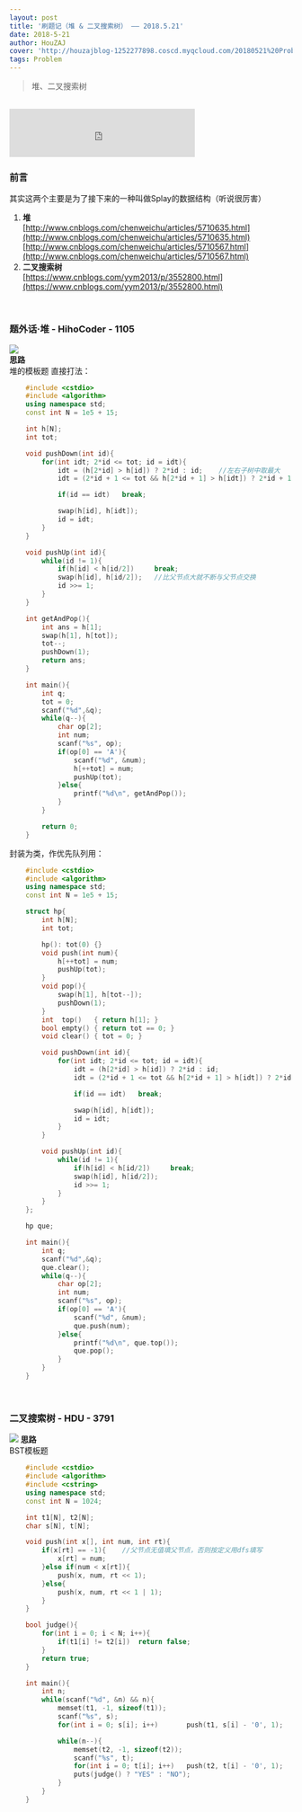 ```yaml
---
layout: post
title: '刷题记（堆 & 二叉搜索树） —— 2018.5.21'
date: 2018-5-21
author: HouZAJ
cover: 'http://houzajblog-1252277898.coscd.myqcloud.com/20180521%20Problem0521/20180521-01.png'
tags: Problem
---
```


> 堆、二叉搜索树  

<br>

<iframe type="text/html" src="http://music.163.com/outchain/player?type=2&id=35307111&auto=0&height=66" frameborder="no" border="0" marginwidth="0" marginheight="0" width="330" height="86"></iframe>      

<br>

### 前言   
其实这两个主要是为了接下来的一种叫做Splay的数据结构（听说很厉害）  
1. **堆**  
[http://www.cnblogs.com/chenweichu/articles/5710635.html](http://www.cnblogs.com/chenweichu/articles/5710635.html)  
[http://www.cnblogs.com/chenweichu/articles/5710567.html](http://www.cnblogs.com/chenweichu/articles/5710567.html)  
2. **二叉搜索树**  
[https://www.cnblogs.com/yym2013/p/3552800.html](https://www.cnblogs.com/yym2013/p/3552800.html)  
<br>

### 题外话·堆 - HihoCoder - 1105
![](http://houzajblog-1252277898.coscd.myqcloud.com/20180521%20Problem0521/%E9%A2%98%E5%A4%96%E8%AF%9D%C2%B7%E5%A0%86%20-%20HihoCoder%201105.jpg)  
**思路**  
堆的模板题
直接打法：    
```cpp
	#include <cstdio>
	#include <algorithm>
	using namespace std;
	const int N = 1e5 + 15;

	int h[N];
	int tot;

	void pushDown(int id){
		for(int idt; 2*id <= tot; id = idt){
			idt = (h[2*id] > h[id]) ? 2*id : id;	//左右子树中取最大
			idt = (2*id + 1 <= tot && h[2*id + 1] > h[idt]) ? 2*id + 1 : idt;

			if(id == idt)   break;

			swap(h[id], h[idt]);
			id = idt;
		}
	}

	void pushUp(int id){
		while(id != 1){
			if(h[id] < h[id/2])     break;
			swap(h[id], h[id/2]);	//比父节点大就不断与父节点交换
			id >>= 1;
		}
	}

	int getAndPop(){
		int ans = h[1];
		swap(h[1], h[tot]);
		tot--;
		pushDown(1);
		return ans;
	}

	int main(){
		int q;
		tot = 0;
		scanf("%d",&q);
		while(q--){
			char op[2];
			int num;
			scanf("%s", op);
			if(op[0] == 'A'){
				scanf("%d", &num);
				h[++tot] = num;
				pushUp(tot);
			}else{
				printf("%d\n", getAndPop());
			}
		}

		return 0;
	}
```
封装为类，作优先队列用：  
```cpp
	#include <cstdio>
	#include <algorithm>
	using namespace std;
	const int N = 1e5 + 15;

	struct hp{
		int h[N];
		int tot;

		hp(): tot(0) {}
		void push(int num){
			h[++tot] = num;
			pushUp(tot);
		}
		void pop(){
			swap(h[1], h[tot--]);
			pushDown(1);
		}
		int  top()   { return h[1]; }
		bool empty() { return tot == 0; }
		void clear() { tot = 0; }

		void pushDown(int id){
			for(int idt; 2*id <= tot; id = idt){
				idt = (h[2*id] > h[id]) ? 2*id : id;
				idt = (2*id + 1 <= tot && h[2*id + 1] > h[idt]) ? 2*id + 1 : idt;

				if(id == idt)   break;

				swap(h[id], h[idt]);
				id = idt;
			}
		}

		void pushUp(int id){
			while(id != 1){
				if(h[id] < h[id/2])     break;
				swap(h[id], h[id/2]);
				id >>= 1;
			}
		}
	};

	hp que;

	int main(){
		int q;
		scanf("%d",&q);
		que.clear();
		while(q--){
			char op[2];
			int num;
			scanf("%s", op);
			if(op[0] == 'A'){
				scanf("%d", &num);
				que.push(num);
			}else{
				printf("%d\n", que.top());
				que.pop();
			}
		}
	}
```
<br>

### 二叉搜索树 - HDU - 3791
![](http://houzajblog-1252277898.coscd.myqcloud.com/20180521%20Problem0521/%E4%BA%8C%E5%8F%89%E6%90%9C%E7%B4%A2%E6%A0%91%20-%20HDU%203791.jpg)
**思路**  
BST模板题  
```cpp
	#include <cstdio>
	#include <algorithm>
	#include <cstring>
	using namespace std;
	const int N = 1024;

	int t1[N], t2[N];
	char s[N], t[N];

	void push(int x[], int num, int rt){
		if(x[rt] == -1){	//父节点无值填父节点，否则按定义用dfs填写
			x[rt] = num;
		}else if(num < x[rt]){
			push(x, num, rt << 1);
		}else{
			push(x, num, rt << 1 | 1);
		}
	}

	bool judge(){
		for(int i = 0; i < N; i++){
			if(t1[i] != t2[i])  return false;
		}
		return true;
	}

	int main(){
		int n;
		while(scanf("%d", &n) && n){
			memset(t1, -1, sizeof(t1));
			scanf("%s", s);
			for(int i = 0; s[i]; i++)       push(t1, s[i] - '0', 1);

			while(n--){
				memset(t2, -1, sizeof(t2));
				scanf("%s", t);
				for(int i = 0; t[i]; i++)   push(t2, t[i] - '0', 1);
				puts(judge() ? "YES" : "NO");
			}
		}
	}
```
<br>

